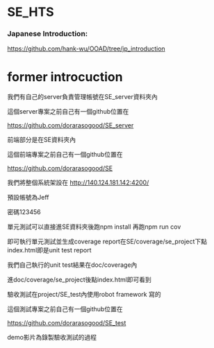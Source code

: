 # SE_HTS
### Japanese Introduction:
https://github.com/hank-wu/OOAD/tree/jp_introduction


# former introcuction

我們有自己的server負責管理帳號在SE_server資料夾內

這個server專案之前自己有一個github位置在 

https://github.com/dorarasogood/SE_server

前端部分是在SE資料夾內

這個前端專案之前自己有一個github位置在

https://github.com/dorarasogood/SE

我們將整個系統架設在
http://140.124.181.142:4200/

預設帳號為Jeff

密碼123456

單元測試可以直接進SE資料夾後跑npm install 再跑npm run cov

即可執行單元測試並生成coverage report在SE/coverage/se_project下點index.html即是unit test report

我們自己執行的unit test結果在doc/coverage內

進doc/coverage/se_project後點index.html即可看到

驗收測試在project/SE_test內使用robot framework 寫的

這個測試專案之前自己有一個github位置在 

https://github.com/dorarasogood/SE_test

demo影片為錄製驗收測試的過程
